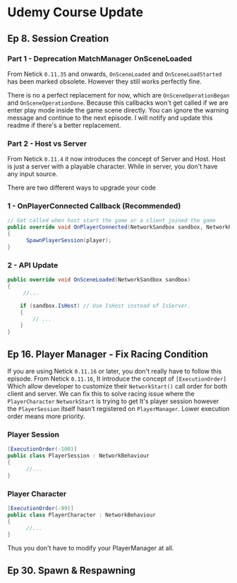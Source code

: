 # Udemy Course Update

## Ep 8. Session Creation

### Part 1 - Deprecation MatchManager OnSceneLoaded
From Netick `0.11.35` and onwards, `OnSceneLoaded` and `OnSceneLoadStarted` has been marked obsolete. However they still works perfectly fine. 

There is no a perfect replacement for now, which are `OnSceneOperationBegan` and `OnSceneOperationDone`. Because this callbacks won't get called if we are enter play mode inside the game scene directly.
You can ignore the warning message and continue to the next episode. I will notify and update this readme if there's a better replacement.

### Part 2 - Host vs Server
From Netick `0.11.4` it now introduces the concept of Server and Host. Host is just a server with a playable character. While in server, you don't have any input source.

There are two different ways to upgrade your code

### 1 - OnPlayerConnected Callback (Recommended)
```cs
// Get called when host start the game or a client joined the game
public override void OnPlayerConnected(NetworkSandbox sandbox, NetworkPlayer player)
{
      SpawnPlayerSession(player);
}
```

### 2 - API Update
```cs
public override void OnSceneLoaded(NetworkSandbox sandbox)
{
     //...

    if (sandbox.IsHost) // Use IsHost instead of IsServer.
    {
        // ...
    }
}
```

## Ep 16. Player Manager - Fix Racing Condition
If you are using Netick `0.11.16` or later, you don't really have to follow this episode. From Netick `0.11.16`, It introduce the concept of `[ExecutionOrder]` Which allow developer to customize their `NetworkStart()` call order for both client and server.
We can fix this to solve racing issue where the `PlayerCharacter` `NetworkStart` is trying to get It's player session however the `PlayerSession` itself hasn't registered on `PlayerManager`.
Lower execution order means more priority.
### Player Session
```cs
[ExecutionOrder(-100)]
public class PlayerSession : NetworkBehaviour
{
      //...
}
```

### Player Character
```cs
[ExecutionOrder(-99)]
public class PlayerCharacter : NetworkBehaviour
{
      //...
}
```

Thus you don't have to modify your PlayerManager at all.

## Ep 30. Spawn & Respawning




